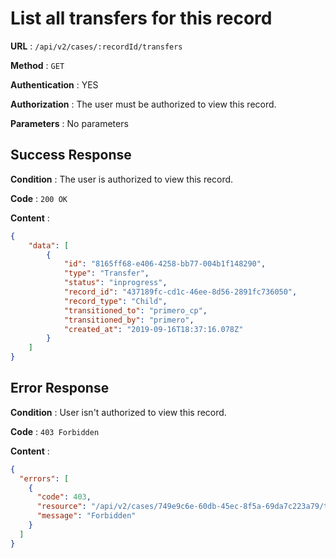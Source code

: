 <!-- Copyright (c) 2014 - 2023 UNICEF. All rights reserved. -->

# List all transfers for this record
 
**URL** : `/api/v2/cases/:recordId/transfers`

**Method** : `GET`

**Authentication** : YES

**Authorization** : The user must be authorized to view this record.

**Parameters** : No parameters 

## Success Response

**Condition** : The user is authorized to view this record. 

**Code** : `200 OK`

**Content** :

```json
{
    "data": [
        {
            "id": "8165ff68-e406-4258-bb77-004b1f148290",
            "type": "Transfer",
            "status": "inprogress",
            "record_id": "437189fc-cd1c-46ee-8d56-2891fc736050",
            "record_type": "Child",
            "transitioned_to": "primero_cp",
            "transitioned_by": "primero",
            "created_at": "2019-09-16T18:37:16.078Z"
        }
    ]
}
```
## Error Response

**Condition** : User isn't authorized to view this record.

**Code** : `403 Forbidden`

**Content** :

```json
{
  "errors": [
    {
      "code": 403,
      "resource": "/api/v2/cases/749e9c6e-60db-45ec-8f5a-69da7c223a79/transfers",
      "message": "Forbidden"
    }
  ]
}
```